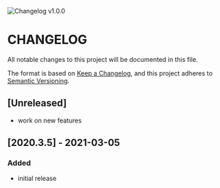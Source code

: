 ![Changelog v1.0.0](https://img.shields.io/badge/CHANGELOG-v1.0.0-orange)
# CHANGELOG
All notable changes to this project will be documented in this file.

The format is based on [Keep a Changelog](https://keepachangelog.com/en/1.0.0/),
and this project adheres to [Semantic Versioning](https://semver.org/spec/v2.0.0.html).

## [Unreleased]
- work on new features

## [2020.3.5] - 2021-03-05
### Added
- initial release
